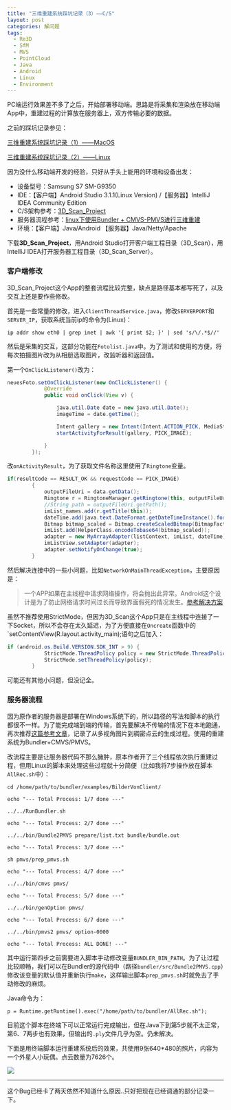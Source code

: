 ```yaml
---
title: "三维重建系统踩坑记录（3）——C/S"
layout: post
categories: 解问题
tags:
  - Re3D
  - SfM
  - MVS
  - PointCloud
  - Java
  - Android
  - Linux
  - Environment
---
```


PC端运行效果差不多了之后，开始部署移动端。思路是将采集和渲染放在移动端App中，重建过程的计算放在服务器上，双方传输必要的数据。

<!-- more -->

之前的踩坑记录参见：

[三维重建系统踩坑记录（1）——MacOS](http://leohope.com/%E8%A7%A3%E9%97%AE%E9%A2%98/2018/03/22/multi-re3d-bugs/)

[三维重建系统踩坑记录（2）——Linux](http://leohope.com/%E8%A7%A3%E9%97%AE%E9%A2%98/2018/04/11/multi-re3d-bugs-2/)

因为没什么移动端开发的经验，只好从手头上能用的环境和设备出发：

* 设备型号：Samsung S7 SM-G9350
* IDE：【客户端】Android Studio 3.1.1(Linux Version) /【服务器】IntelliJ IDEA Community Edition
* C/S架构参考：[3D_Scan_Project](https://github.com/ohza/3D_Scan_Project)
* 服务器流程参考：[linux下使用Bundler + CMVS-PMVS进行三维重建](https://blog.csdn.net/zouyu1746430162/article/details/78638133)
* 环境：【客户端】Java/Android 【服务器】Java/Netty/Apache


下载**3D_Scan_Project**，用Android Studio打开客户端工程目录（3D_Scan），用IntelliJ IDEA打开服务器工程目录（3D_Scan_Server）。

### 客户端修改

3D_Scan_Project这个App的整套流程比较完整，缺点是路径基本都写死了，以及交互上还是要作些修改。

首先是一些常量的修改，进入`ClientThreadService.java`，修改`SERVERPORT`和`SERVER_IP`，获取系统当前ip的命令为(Linux)：

```
ip addr show eth0 | grep inet | awk '{ print $2; }' | sed 's/\/.*$//'
```

然后是采集的交互，这部分功能在`Fotolist.java`中。为了测试和使用的方便，将每次拍摄图片改为从相册选取图片，改监听器和返回值。

第一个`OnClickListener()`改为：

```java
neuesFoto.setOnClickListener(new OnClickListener() {
            @Override
            public void onClick(View v) {

                java.util.Date date = new java.util.Date();
                imageTime = date.getTime();

                Intent gallery = new Intent(Intent.ACTION_PICK, MediaStore.Images.Media.INTERNAL_CONTENT_URI);
                startActivityForResult(gallery, PICK_IMAGE);

            }
        });
```

改`onActivityResult`，为了获取文件名称这里使用了`Ringtone`变量。

```Java
if(resultCode == RESULT_OK && requestCode == PICK_IMAGE)
        {
            outputFileUri = data.getData();
            Ringtone r = RingtoneManager.getRingtone(this, outputFileUri);
            //String path = outputFileUri.getPath();
            imList_names.add(r.getTitle(this));
            dateTime.add(java.text.DateFormat.getDateTimeInstance().format(Calendar.getInstance().getTime()));
            Bitmap bitmap_scaled = Bitmap.createScaledBitmap(BitmapFactory.decodeFile(Environment.getExternalStorageDirectory().getPath() + "/DCIM/Camera/" + r.getTitle(this) + ".jpg"), 80, 60, true);
            imList.add(HelperClass.encodeTobase64(bitmap_scaled));
            adapter = new MyArrayAdapter(listContext, imList, dateTime);
            imListView.setAdapter(adapter);
            adapter.setNotifyOnChange(true);
        }
```

然后解决连接中的一些小问题，比如`NetworkOnMainThreadException`，主要原因是：

> 一个APP如果在主线程中请求网络操作，将会抛出此异常。Android这个设计是为了防止网络请求时间过长而导致界面假死的情况发生。[参考解决方案](https://blog.csdn.net/withiter/article/details/19908679StrictMode)

虽然不推荐使用StrictMode，但因为3D_Scan这个App只是在主线程中连接了一下Socket，所以不会存在太久延迟，为了方便直接在`Oncreate`函数中的`setContentView(R.layout.activity_main);语句之后加入：

```java
if (android.os.Build.VERSION.SDK_INT > 9) {
            StrictMode.ThreadPolicy policy = new StrictMode.ThreadPolicy.Builder().permitAll().build();
            StrictMode.setThreadPolicy(policy);
        }
```

可能还有其他小问题，但没记全。

### 服务器流程

因为原作者的服务器是部署在Windows系统下的，所以路径的写法和脚本的执行都很不一样。为了能完成端到端的传输，首先要解决不传输的情况下在本地跑通，再次推荐[这篇参考文章](https://blog.csdn.net/zouyu1746430162/article/details/78638133)，记录了从多视角图片到稠密点云的生成过程。使用的重建系统为Bundler+CMVS/PMVS。

改流程主要是让服务器代码不那么臃肿，原本作者开了三个线程依次执行重建过程，但用Linux的脚本来处理这些过程就十分简便（比如我将7步操作放在脚本`AllRec.sh`中）：

```Sh
cd /home/path/to/bundler/examples/BilderVonClient/

echo "--- Total Process: 1/7 done ---"

../../RunBundler.sh

echo "--- Total Process: 2/7 done ---"

../../bin/Bundle2PMVS prepare/list.txt bundle/bundle.out

echo "--- Total Process: 3/7 done ---"

sh pmvs/prep_pmvs.sh

echo "--- Total Process: 4/7 done ---"

../../bin/cmvs pmvs/

echo "--- Total Process: 5/7 done ---"

../../bin/genOption pmvs/

echo "--- Total Process: 6/7 done ---"

../../bin/pmvs2 pmvs/ option-0000

echo "--- Total Process: ALL DONE! ---"
```

其中运行第四步之前需要进入脚本手动修改变量`BUNDLER_BIN_PATH`。为了让过程比较顺畅，我们可以在Bundler的源代码中（路径`bundler/src/Bundle2PMVS.cpp`）修改该变量的默认值并重新执行`make`，这样输出脚本`prep_pmvs.sh`时就免去了手动修改的麻烦。

Java命令为：

```
p = Runtime.getRuntime().exec("/home/path/to/bundler/AllRec.sh");
```

目前这个脚本在终端下可以正常运行完成输出，但在Java下到第5步就不太正常，第6、7两步也有效果，但输出的`.ply`文件几乎为空。仍未解决。

下面是用终端脚本运行重建系统后的效果，共使用9张640*480的照片，内容为一个外星人小玩偶。点云数量为7626个。

![](http://ohn6qfqhe.bkt.clouddn.com/3drecon-bug-8.jpg)

---

这个Bug已经卡了两天依然不知道什么原因..只好把现在已经调通的部分记录一下。